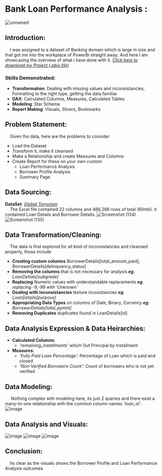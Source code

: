# **Bank Loan Performance Analysis :**
![unnamed](https://github.com/user-attachments/assets/3807189e-beaa-481e-833e-1e9bf34c4199)
## Introduction:
&nbsp;&nbsp;&nbsp;&nbsp;I was assigned to a dataset of Banking domain which is large in size and that got me into the workplace of PowerBi straight away. And here I am showcasing the overview of what i have done with it.
[_Click here to download my Project (.pbix file)_](https://drive.google.com/file/d/1J0-SUvff1F_4yOtcZRDWlvQQBYuamO0y/view?usp=sharing)
### Skills Demonstrated:
* **Transformation**: Dealing with missing values and inconsistancies, Formatting to the right type, getting the data familiar
* **DAX**: Calculated Columns, Measures, Calculated Tables
* **Modeling**: Star Schema
* **Report Making**: Visuals, Slicers, Bookmarks
## Problem Statement:
&nbsp;&nbsp;&nbsp;&nbsp;Given the data, here are the problems to consider

* Load the Dataset
* Transform it, make it cleansed
* Make a Relationship and create Measures and Columns
* Create Report for these on your own custom:
  * Loan Performance Analysis
  * Borrower Profile Analysis
  * Summary Page
## Data Sourcing:
**DataSet**: [_Global Terrorism_](https://drive.google.com/uc?export=download&id=1yNL9gfv-DlD3cEW9o2GJvtJ9Bzbm37R7)<br>
&nbsp;&nbsp;&nbsp;&nbsp;The Excel file contained 22 columns and 466,286 rows of total (60mb). It contained Loan Details and Borrower Details.
![Screenshot (134)](https://github.com/user-attachments/assets/cec01280-c6ef-4530-8181-4bc1d1481425)
![Screenshot (135)](https://github.com/user-attachments/assets/70d6a79c-bafa-4fe8-84a6-3109f6c8175d)
## Data Transformation/Cleaning:
&nbsp;&nbsp;&nbsp;&nbsp;The data is first explored for all kind of inconsistancies and cleansed properly, those include
* **Creating custom columns** BorrowerDetails[total_amount_paid], BorrowerDetails[delinquency_status]
* **Removing the columns** that is not necessary for analysis _**eg**. LoanDetials[subgrade]_
* **Replacing** Numeric values with understandable replacements _**eg**. replacing -9,-99 with 'Unknown'_
* **Dealing with inconsistancies** texture incosistancies _**eg**. LoanDetails[purpose]_
* **Appropriating Data Types** on columns of Date, Binary, Currency  _**eg**. BorrowerDetials[total_pymnt]_
* **Removing Duplicates** duplicates found in LoanDetails[id]
## Data Analysis Expression & Data Heirarchies:
* **Calculated Columns**:
  * _'remaining_installments'_ which Out Principal by Installment
* **Measures**:
  * _'Fully Paid Loan Percentage'_: Percentage of Loan which is paid and closed
  * _'Non-Verified Borrowers Count'_: Count of borrowers who is not yet verified
## Data Modeling:
&nbsp;&nbsp;&nbsp;&nbsp; Nothing complex with modeling here, its just 2 queries and there exist a many-to-one relationship with the common column names _'loan_id'_.
![image](https://github.com/user-attachments/assets/001f33da-6791-4aff-ac0e-2f418d41b795)
## Data Analysis and Visuals:
![image](https://github.com/user-attachments/assets/76784711-4c70-431e-807d-7b55a3ec91cd)
![image](https://github.com/user-attachments/assets/ac1e7b58-2094-419b-bb01-355a1f0292d4)
![image](https://github.com/user-attachments/assets/3acfa8fd-236c-4055-ae9c-e087d6aaed17)

## Conclusion:
&nbsp;&nbsp;&nbsp;&nbsp;Its clear as the visuals shows the Borrower Profile and Loan Performance Analysis outcomes
